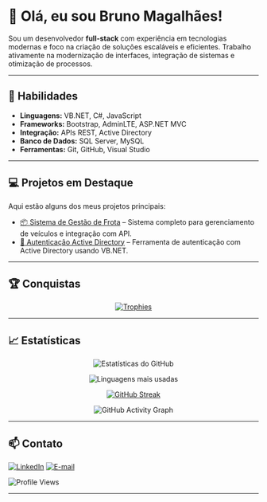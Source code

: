 # 👋 Olá, eu sou Bruno Magalhães!

Sou um desenvolvedor **full-stack** com experiência em tecnologias modernas e foco na criação de soluções escaláveis e eficientes. Trabalho ativamente na modernização de interfaces, integração de sistemas e otimização de processos.

---

## 🚀 Habilidades

- **Linguagens:** VB.NET, C#, JavaScript
- **Frameworks:** Bootstrap, AdminLTE, ASP.NET MVC
- **Integração:** APIs REST, Active Directory
- **Banco de Dados:** SQL Server, MySQL
- **Ferramentas:** Git, GitHub, Visual Studio

---

## 💻 Projetos em Destaque

Aqui estão alguns dos meus projetos principais:

- [📦 Sistema de Gestão de Frota](https://github.com/borgesMagalhaes/frota) – Sistema completo para gerenciamento de veículos e integração com API.
- [🔐 Autenticação Active Directory](https://github.com/borgesMagalhaes/auth-AD) – Ferramenta de autenticação com Active Directory usando VB.NET.

---

## 🏆 Conquistas

<div align="center">
  
[![Trophies](https://github-profile-trophy.vercel.app/?username=borgesMagalhaes&theme=github_dark&no-bg=true&row=1&column=6)](https://github.com/ryo-ma/github-profile-trophy)

</div>

---

## 📈 Estatísticas

<div align="center">

![Estatísticas do GitHub](https://github-readme-stats.vercel.app/api?username=borgesMagalhaes&show_icons=true&theme=github_dark&count_private=true)

![Linguagens mais usadas](https://github-readme-stats.vercel.app/api/top-langs/?username=borgesMagalhaes&layout=compact&theme=github_dark)

[![GitHub Streak](https://github-readme-streak-stats.herokuapp.com/?user=borgesMagalhaes&theme=github-dark-blue)](https://git.io/streak-stats)

<!-- Corrigir este widget com o nome de usuário correto do WakaTime -->
<!-- ![WakaTime Stats](https://github-readme-stats.vercel.app/api/wakatime?username=SEU_USUARIO_WAKATIME&theme=github_dark) -->

![GitHub Activity Graph](https://activity-graph.herokuapp.com/graph?username=borgesMagalhaes&theme=github-dark)

</div>

---

## 📫 Contato

[![LinkedIn](https://img.shields.io/badge/-LinkedIn-blue?style=flat&logo=linkedin&logoColor=white)](https://www.linkedin.com/in/bruno-magalh%C3%A3es-2b878a2a/)
[![E-mail](https://img.shields.io/badge/Email-D14836?style=flat&logo=gmail&logoColor=white)](mailto:borges.magalhaes@gmail.com)

![Profile Views](https://komarev.com/ghpvc/?username=borgesMagalhaes&color=blue)

---

